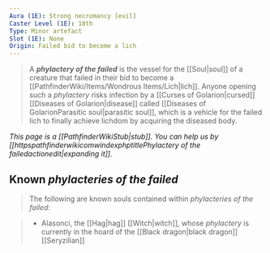 ```yaml
---
Aura (1E): Strong necromancy [evil]
Caster Level (1E): 18th
Type: Minor artefact
Slot (1E): None
Origin: Failed bid to become a lich
---
```


> A ***phylactery of the failed*** is the vessel for the [[Soul|soul]] of a creature that failed in their bid to become a [[PathfinderWiki/Items/Wondrous Items/Lich|lich]]. Anyone opening such a *phylactery* risks infection by a [[Curses of Golarion|cursed]] [[Diseases of Golarion|disease]] called [[Diseases of GolarionParasitic soul|parasitic soul]], which is a vehicle for the failed lich to finally achieve lichdom by acquiring the diseased body.



*This page is a [[PathfinderWikiStub|stub]]. You can help us by [[httpspathfinderwikicomwindexphptitlePhylactery of the failedactionedit|expanding it]].*


## Known *phylacteries of the failed*

> The following are known souls contained within *phylacteries of the failed*:

> - Alasonci, the [[Hag|hag]] [[Witch|witch]], whose *phylactery* is currently in the hoard of the [[Black dragon|black dragon]] [[Seryzilian]]






